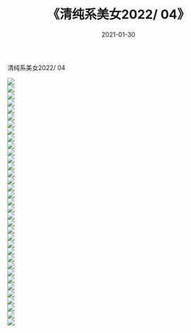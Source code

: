 ﻿---
layout: post
title:  《清纯系美女2022/    04》
date:   2021-01-30
img: http://img.660000.xyz/Sharelink/清纯系美女/2022/    04/000.jpg
categories: [美女, 清纯, 唯美]
---

清纯系美女2022/    04

 ![](http://img.660000.xyz/Sharelink/清纯系美女/2022/&nbsp;&nbsp;&nbsp;&nbsp;04/001.jpeg) <br>![](http://img.660000.xyz/Sharelink/清纯系美女/2022/&nbsp;&nbsp;&nbsp;&nbsp;04/002.jpeg) <br>![](http://img.660000.xyz/Sharelink/清纯系美女/2022/&nbsp;&nbsp;&nbsp;&nbsp;04/003.jpeg) <br>![](http://img.660000.xyz/Sharelink/清纯系美女/2022/&nbsp;&nbsp;&nbsp;&nbsp;04/004.jpeg) <br>![](http://img.660000.xyz/Sharelink/清纯系美女/2022/&nbsp;&nbsp;&nbsp;&nbsp;04/005.jpeg) <br>![](http://img.660000.xyz/Sharelink/清纯系美女/2022/&nbsp;&nbsp;&nbsp;&nbsp;04/006.jpeg) <br>![](http://img.660000.xyz/Sharelink/清纯系美女/2022/&nbsp;&nbsp;&nbsp;&nbsp;04/007.jpeg) <br>![](http://img.660000.xyz/Sharelink/清纯系美女/2022/&nbsp;&nbsp;&nbsp;&nbsp;04/008.jpeg) <br>![](http://img.660000.xyz/Sharelink/清纯系美女/2022/&nbsp;&nbsp;&nbsp;&nbsp;04/009.jpeg) <br>![](http://img.660000.xyz/Sharelink/清纯系美女/2022/&nbsp;&nbsp;&nbsp;&nbsp;04/010.jpeg) <br>![](http://img.660000.xyz/Sharelink/清纯系美女/2022/&nbsp;&nbsp;&nbsp;&nbsp;04/011.jpeg) <br>![](http://img.660000.xyz/Sharelink/清纯系美女/2022/&nbsp;&nbsp;&nbsp;&nbsp;04/012.jpeg) <br>![](http://img.660000.xyz/Sharelink/清纯系美女/2022/&nbsp;&nbsp;&nbsp;&nbsp;04/013.jpeg) <br>![](http://img.660000.xyz/Sharelink/清纯系美女/2022/&nbsp;&nbsp;&nbsp;&nbsp;04/014.jpeg) <br>![](http://img.660000.xyz/Sharelink/清纯系美女/2022/&nbsp;&nbsp;&nbsp;&nbsp;04/015.jpeg) <br>![](http://img.660000.xyz/Sharelink/清纯系美女/2022/&nbsp;&nbsp;&nbsp;&nbsp;04/016.jpeg) <br>![](http://img.660000.xyz/Sharelink/清纯系美女/2022/&nbsp;&nbsp;&nbsp;&nbsp;04/017.jpeg) <br>![](http://img.660000.xyz/Sharelink/清纯系美女/2022/&nbsp;&nbsp;&nbsp;&nbsp;04/018.jpeg) <br>![](http://img.660000.xyz/Sharelink/清纯系美女/2022/&nbsp;&nbsp;&nbsp;&nbsp;04/019.jpeg) <br>![](http://img.660000.xyz/Sharelink/清纯系美女/2022/&nbsp;&nbsp;&nbsp;&nbsp;04/020.jpeg) <br>![](http://img.660000.xyz/Sharelink/清纯系美女/2022/&nbsp;&nbsp;&nbsp;&nbsp;04/021.jpeg) <br>![](http://img.660000.xyz/Sharelink/清纯系美女/2022/&nbsp;&nbsp;&nbsp;&nbsp;04/022.jpeg) <br>![](http://img.660000.xyz/Sharelink/清纯系美女/2022/&nbsp;&nbsp;&nbsp;&nbsp;04/023.jpeg) <br>![](http://img.660000.xyz/Sharelink/清纯系美女/2022/&nbsp;&nbsp;&nbsp;&nbsp;04/024.jpeg) <br>![](http://img.660000.xyz/Sharelink/清纯系美女/2022/&nbsp;&nbsp;&nbsp;&nbsp;04/025.jpeg) <br>![](http://img.660000.xyz/Sharelink/清纯系美女/2022/&nbsp;&nbsp;&nbsp;&nbsp;04/026.jpeg) <br>![](http://img.660000.xyz/Sharelink/清纯系美女/2022/&nbsp;&nbsp;&nbsp;&nbsp;04/027.jpeg) <br>![](http://img.660000.xyz/Sharelink/清纯系美女/2022/&nbsp;&nbsp;&nbsp;&nbsp;04/028.jpeg) <br>![](http://img.660000.xyz/Sharelink/清纯系美女/2022/&nbsp;&nbsp;&nbsp;&nbsp;04/029.jpeg) <br>![](http://img.660000.xyz/Sharelink/清纯系美女/2022/&nbsp;&nbsp;&nbsp;&nbsp;04/030.jpeg) <br>![](http://img.660000.xyz/Sharelink/清纯系美女/2022/&nbsp;&nbsp;&nbsp;&nbsp;04/031.jpeg) <br>![](http://img.660000.xyz/Sharelink/清纯系美女/2022/&nbsp;&nbsp;&nbsp;&nbsp;04/032.jpeg) <br>![](http://img.660000.xyz/Sharelink/清纯系美女/2022/&nbsp;&nbsp;&nbsp;&nbsp;04/033.jpeg) <br>![](http://img.660000.xyz/Sharelink/清纯系美女/2022/&nbsp;&nbsp;&nbsp;&nbsp;04/034.jpeg) <br>![](http://img.660000.xyz/Sharelink/清纯系美女/2022/&nbsp;&nbsp;&nbsp;&nbsp;04/035.jpeg) <br>
